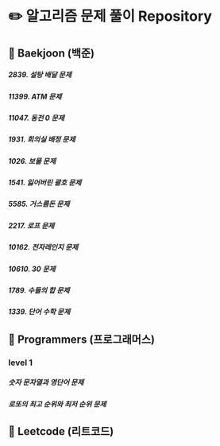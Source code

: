 # :pencil2: 알고리즘 문제 풀이 Repository

## :blue_book: Baekjoon (백준)
##### 2839. 설탕 배달 문제
##### 11399. ATM 문제
##### 11047. 동전 0 문제
##### 1931. 회의실 배정 문제
##### 1026. 보물 문제
##### 1541. 잃어버린 괄호 문제
##### 5585. 거스름돈 문제
##### 2217. 로프 문제
##### 10162. 전자레인지 문제
##### 10610. 30 문제
##### 1789. 수들의 합 문제
##### 1339. 단어 수학 문제

## :blue_book: Programmers (프로그래머스)
### level 1
##### 숫자 문자열과 영단어 문제
##### 로또의 최고 순위와 최저 순위 문제

## :blue_book: Leetcode (리트코드)


